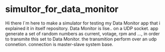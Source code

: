 # simultor_for_data_monitor
Hi there
I`m here to make a simulator for testing my Data Monitor app that i explained it in itself repository.
Data Monitor is lise.. on a UDP socket. app generate a set of random numbers as current, votage, rpm and ..., in order to transmite this set to Data Monitor.
the transmition perform over an udp connetion. connection is master-slave system base.
